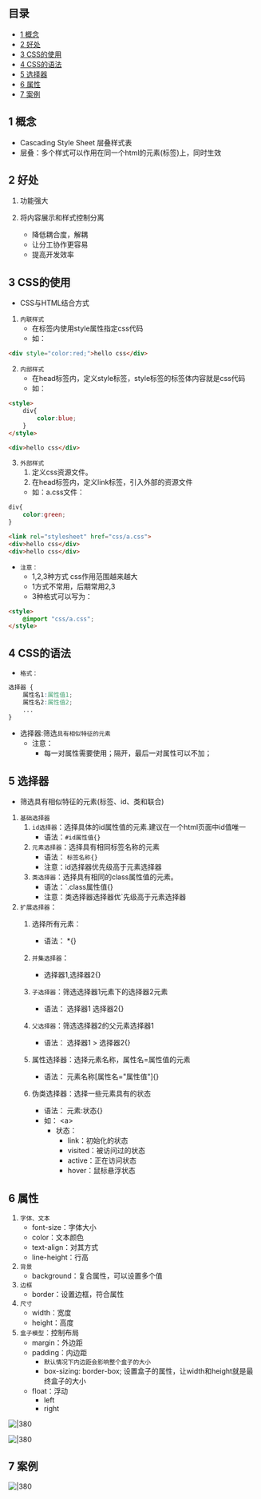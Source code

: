 ## 目录

- [1 概念](#1%20%E6%A6%82%E5%BF%B5)
- [2 好处](#2%20%E5%A5%BD%E5%A4%84)
- [3 CSS的使用](#3%20CSS%E7%9A%84%E4%BD%BF%E7%94%A8)
- [4 CSS的语法](#4%20CSS%E7%9A%84%E8%AF%AD%E6%B3%95)
- [5 选择器](#5%20%E9%80%89%E6%8B%A9%E5%99%A8)
- [6 属性](#6%20%E5%B1%9E%E6%80%A7)
- [7 案例](#7%20%E6%A1%88%E4%BE%8B)

## 1 概念

- Cascading Style Sheet 层叠样式表
- 层叠：多个样式可以作用在同一个html的元素(标签)上，同时生效

## 2 好处

1. 功能强大

2. 将内容展示和样式控制分离
	- 降低耦合度，解耦
	- 让分工协作更容易
	- 提高开发效率

## 3 CSS的使用

- CSS与HTML结合方式

1. `内联样式`
	 * 在标签内使用style属性指定css代码
	 * 如：
```html
<div style="color:red;">hello css</div>
```

2. `内部样式`
	* 在head标签内，定义style标签，style标签的标签体内容就是css代码
	* 如：
```html
<style>
	div{
		color:blue;
	}
</style>

<div>hello css</div>
```

3. `外部样式`
	1. 定义css资源文件。
	2. 在head标签内，定义link标签，引入外部的资源文件
	* 如：a.css文件：
```css
div{
	color:green;
}
```
```html
<link rel="stylesheet" href="css/a.css">
<div>hello css</div>
<div>hello css</div>
```

* `注意：`
	* 1,2,3种方式 css作用范围越来越大
	* 1方式不常用，后期常用2,3
	* 3种格式可以写为：
```html
<style>
	@import "css/a.css";
</style>
```

## 4 CSS的语法

- `格式：`
```css
选择器 {
	属性名1:属性值1;
	属性名2:属性值2;
	...
}
```

* 选择器:筛选`具有相似特征的元素`
	* 注意：
		* 每一对属性需要使用；隔开，最后一对属性可以不加；

## 5 选择器

- 筛选具有相似特征的元素(标签、id、类和联合)

1. `基础选择器`
	1. `id选择器`：选择具体的id属性值的元素.建议在一个html页面中id值唯一
		* 语法：`#id属性值{}`
	2. `元素选择器`：选择具有相同标签名称的元素
		* 语法： `标签名称{}`
		* 注意：id选择器优先级高于元素选择器
	3. `类选择器`：选择具有相同的class属性值的元素。
		* 语法：`.class属性值{}
		* 注意：类选择器选择器优`先级高于元素选择器
2. `扩展选择器`：
	1. 选择所有元素：
		* 语法： \*{}
	2. `并集选择器`：
		* 选择器1,选择器2{}
	
	3. `子选择器`：筛选选择器1元素下的选择器2元素
		* 语法：  选择器1 选择器2{}
	4. `父选择器`：筛选选择器2的父元素选择器1
		* 语法：  选择器1 > 选择器2{}

	5. 属性选择器：选择元素名称，属性名=属性值的元素
		* 语法：  元素名称[属性名="属性值"]{}

	6. 伪类选择器：选择一些元素具有的状态
		* 语法： 元素:状态{}
		* 如： \<a>
			* 状态：
				* link：初始化的状态
				* visited：被访问过的状态
				* active：正在访问状态
				* hover：鼠标悬浮状态

## 6 属性

1. `字体、文本`
	* font-size：字体大小
	* color：文本颜色
	* text-align：对其方式
	* line-height：行高 
2. `背景`
	* background：复合属性，可以设置多个值
3. `边框`
	* border：设置边框，符合属性
4. `尺寸`
	* width：宽度
	* height：高度
5. `盒子模型`：控制布局
	* margin：外边距
	* padding：内边距
		* `默认情况下内边距会影响整个盒子的大小`
		* box-sizing: border-box;  设置盒子的属性，让width和height就是最终盒子的大小
	* float：浮动
		* left
		* right

![|380](https://my-obsidian-image.oss-cn-guangzhou.aliyuncs.com/2024/04/500fedd867e4768af69c08632ed1cb4e.png)



![|380](https://my-obsidian-image.oss-cn-guangzhou.aliyuncs.com/2024/04/b17e0d225c4056eb9dd61164e29681f0.png)



## 7 案例


![|380](https://my-obsidian-image.oss-cn-guangzhou.aliyuncs.com/2024/04/35e85e2c01ce48f7a77381b351c79500.png)



